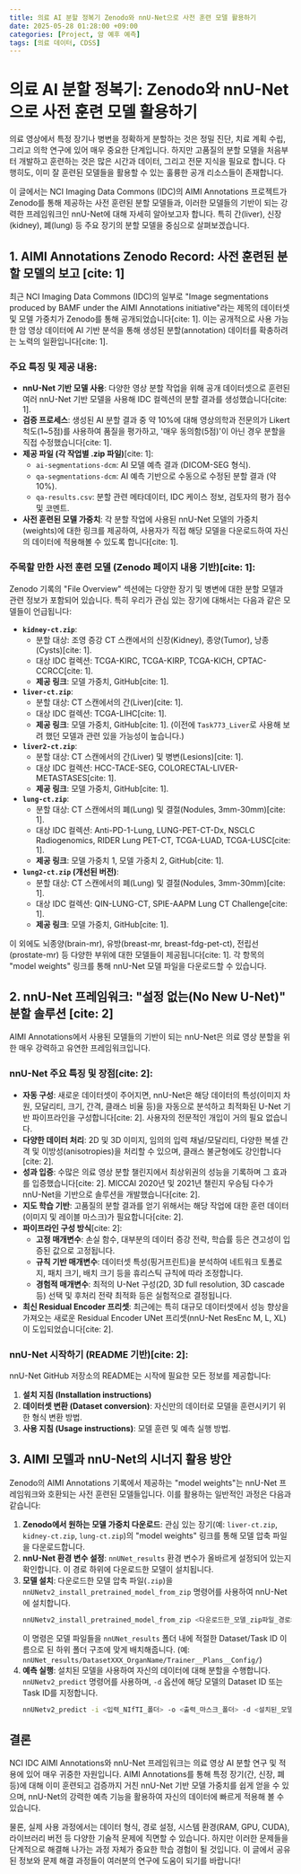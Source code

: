 ```yaml
---
title: 의료 AI 분할 정복기 Zenodo와 nnU-Net으로 사전 훈련 모델 활용하기
date: 2025-05-28 01:28:00 +09:00
categories: [Project, 암 예후 예측]
tags: [의료 데이터, CDSS]
---
```


# 의료 AI 분할 정복기: Zenodo와 nnU-Net으로 사전 훈련 모델 활용하기

의료 영상에서 특정 장기나 병변을 정확하게 분할하는 것은 정밀 진단, 치료 계획 수립, 그리고 의학 연구에 있어 매우 중요한 단계입니다. 하지만 고품질의 분할 모델을 처음부터 개발하고 훈련하는 것은 많은 시간과 데이터, 그리고 전문 지식을 필요로 합니다. 다행히도, 이미 잘 훈련된 모델들을 활용할 수 있는 훌륭한 공개 리소스들이 존재합니다.

이 글에서는 NCI Imaging Data Commons (IDC)의 AIMI Annotations 프로젝트가 Zenodo를 통해 제공하는 사전 훈련된 분할 모델들과, 이러한 모델들의 기반이 되는 강력한 프레임워크인 nnU-Net에 대해 자세히 알아보고자 합니다. 특히 간(liver), 신장(kidney), 폐(lung) 등 주요 장기의 분할 모델을 중심으로 살펴보겠습니다.

## 1. AIMI Annotations Zenodo Record: 사전 훈련된 분할 모델의 보고 [cite: 1]

최근 NCI Imaging Data Commons (IDC)의 일부로 "Image segmentations produced by BAMF under the AIMI Annotations initiative"라는 제목의 데이터셋 및 모델 가중치가 Zenodo를 통해 공개되었습니다[cite: 1]. 이는 공개적으로 사용 가능한 암 영상 데이터에 AI 기반 분석을 통해 생성된 분할(annotation) 데이터를 확충하려는 노력의 일환입니다[cite: 1].

### 주요 특징 및 제공 내용:

* **nnU-Net 기반 모델 사용**: 다양한 영상 분할 작업을 위해 공개 데이터셋으로 훈련된 여러 nnU-Net 기반 모델을 사용해 IDC 컬렉션의 분할 결과를 생성했습니다[cite: 1].
* **검증 프로세스**: 생성된 AI 분할 결과 중 약 10%에 대해 영상의학과 전문의가 Likert 척도(1~5점)를 사용하여 품질을 평가하고, '매우 동의함(5점)'이 아닌 경우 분할을 직접 수정했습니다[cite: 1].
* **제공 파일 (각 작업별 .zip 파일)**[cite: 1]:
    * `ai-segmentations-dcm`: AI 모델 예측 결과 (DICOM-SEG 형식).
    * `qa-segmentations-dcm`: AI 예측 기반으로 수동으로 수정된 분할 결과 (약 10%).
    * `qa-results.csv`: 분할 관련 메타데이터, IDC 케이스 정보, 검토자의 평가 점수 및 코멘트.
* **사전 훈련된 모델 가중치**: 각 분할 작업에 사용된 nnU-Net 모델의 가중치(weights)에 대한 링크를 제공하여, 사용자가 직접 해당 모델을 다운로드하여 자신의 데이터에 적용해볼 수 있도록 합니다[cite: 1].

### 주목할 만한 사전 훈련 모델 (Zenodo 페이지 내용 기반)[cite: 1]:

Zenodo 기록의 "File Overview" 섹션에는 다양한 장기 및 병변에 대한 분할 모델과 관련 정보가 포함되어 있습니다. 특히 우리가 관심 있는 장기에 대해서는 다음과 같은 모델들이 언급됩니다:

* **`kidney-ct.zip`**:
    * 분할 대상: 조영 증강 CT 스캔에서의 신장(Kidney), 종양(Tumor), 낭종(Cysts)[cite: 1].
    * 대상 IDC 컬렉션: TCGA-KIRC, TCGA-KIRP, TCGA-KICH, CPTAC-CCRCC[cite: 1].
    * **제공 링크**: 모델 가중치, GitHub[cite: 1].
* **`liver-ct.zip`**:
    * 분할 대상: CT 스캔에서의 간(Liver)[cite: 1].
    * 대상 IDC 컬렉션: TCGA-LIHC[cite: 1].
    * **제공 링크**: 모델 가중치, GitHub[cite: 1]. (이전에 `Task773_Liver`로 사용해 보려 했던 모델과 관련 있을 가능성이 높습니다.)
* **`liver2-ct.zip`**:
    * 분할 대상: CT 스캔에서의 간(Liver) 및 병변(Lesions)[cite: 1].
    * 대상 IDC 컬렉션: HCC-TACE-SEG, COLORECTAL-LIVER-METASTASES[cite: 1].
    * **제공 링크**: 모델 가중치, GitHub[cite: 1].
* **`lung-ct.zip`**:
    * 분할 대상: CT 스캔에서의 폐(Lung) 및 결절(Nodules, 3mm-30mm)[cite: 1].
    * 대상 IDC 컬렉션: Anti-PD-1-Lung, LUNG-PET-CT-Dx, NSCLC Radiogenomics, RIDER Lung PET-CT, TCGA-LUAD, TCGA-LUSC[cite: 1].
    * **제공 링크**: 모델 가중치 1, 모델 가중치 2, GitHub[cite: 1].
* **`lung2-ct.zip` (개선된 버전)**:
    * 분할 대상: CT 스캔에서의 폐(Lung) 및 결절(Nodules, 3mm-30mm)[cite: 1].
    * 대상 IDC 컬렉션: QIN-LUNG-CT, SPIE-AAPM Lung CT Challenge[cite: 1].
    * **제공 링크**: 모델 가중치, GitHub[cite: 1].

이 외에도 뇌종양(brain-mr), 유방(breast-mr, breast-fdg-pet-ct), 전립선(prostate-mr) 등 다양한 부위에 대한 모델들이 제공됩니다[cite: 1]. 각 항목의 "model weights" 링크를 통해 nnU-Net 모델 파일을 다운로드할 수 있습니다.

## 2. nnU-Net 프레임워크: "설정 없는(No New U-Net)" 분할 솔루션 [cite: 2]

AIMI Annotations에서 사용된 모델들의 기반이 되는 nnU-Net은 의료 영상 분할을 위한 매우 강력하고 유연한 프레임워크입니다.

### nnU-Net 주요 특징 및 장점[cite: 2]:

* **자동 구성**: 새로운 데이터셋이 주어지면, nnU-Net은 해당 데이터의 특성(이미지 차원, 모달리티, 크기, 간격, 클래스 비율 등)을 자동으로 분석하고 최적화된 U-Net 기반 파이프라인을 구성합니다[cite: 2]. 사용자의 전문적인 개입이 거의 필요 없습니다.
* **다양한 데이터 처리**: 2D 및 3D 이미지, 임의의 입력 채널/모달리티, 다양한 복셀 간격 및 이방성(anisotropies)을 처리할 수 있으며, 클래스 불균형에도 강인합니다[cite: 2].
* **성과 입증**: 수많은 의료 영상 분할 챌린지에서 최상위권의 성능을 기록하며 그 효과를 입증했습니다[cite: 2]. MICCAI 2020년 및 2021년 챌린지 우승팀 다수가 nnU-Net을 기반으로 솔루션을 개발했습니다[cite: 2].
* **지도 학습 기반**: 고품질의 분할 결과를 얻기 위해서는 해당 작업에 대한 훈련 데이터(이미지 및 레이블 마스크)가 필요합니다[cite: 2].
* **파이프라인 구성 방식**[cite: 2]:
    * **고정 매개변수**: 손실 함수, 대부분의 데이터 증강 전략, 학습률 등은 견고성이 입증된 값으로 고정됩니다.
    * **규칙 기반 매개변수**: 데이터셋 특성(핑거프린트)을 분석하여 네트워크 토폴로지, 패치 크기, 배치 크기 등을 휴리스틱 규칙에 따라 조정합니다.
    * **경험적 매개변수**: 최적의 U-Net 구성(2D, 3D full resolution, 3D cascade 등) 선택 및 후처리 전략 최적화 등은 실험적으로 결정됩니다.
* **최신 Residual Encoder 프리셋**: 최근에는 특히 대규모 데이터셋에서 성능 향상을 가져오는 새로운 Residual Encoder UNet 프리셋(nnU-Net ResEnc M, L, XL)이 도입되었습니다[cite: 2].

### nnU-Net 시작하기 (README 기반)[cite: 2]:

nnU-Net GitHub 저장소의 README는 시작에 필요한 모든 정보를 제공합니다:
1.  **설치 지침 (Installation instructions)**
2.  **데이터셋 변환 (Dataset conversion)**: 자신만의 데이터로 모델을 훈련시키기 위한 형식 변환 방법.
3.  **사용 지침 (Usage instructions)**: 모델 훈련 및 예측 실행 방법.

## 3. AIMI 모델과 nnU-Net의 시너지 활용 방안

Zenodo의 AIMI Annotations 기록에서 제공하는 "model weights"는 nnU-Net 프레임워크와 호환되는 사전 훈련된 모델들입니다. 이를 활용하는 일반적인 과정은 다음과 같습니다:

1.  **Zenodo에서 원하는 모델 가중치 다운로드**: 관심 있는 장기(예: `liver-ct.zip`, `kidney-ct.zip`, `lung-ct.zip`)의 "model weights" 링크를 통해 모델 압축 파일을 다운로드합니다.
2.  **nnU-Net 환경 변수 설정**: `nnUNet_results` 환경 변수가 올바르게 설정되어 있는지 확인합니다. 이 경로 하위에 다운로드한 모델이 설치됩니다.
3.  **모델 설치**: 다운로드한 모델 압축 파일(`.zip`)을 `nnUNetv2_install_pretrained_model_from_zip` 명령어를 사용하여 nnU-Net에 설치합니다.
    ```bash
    nnUNetv2_install_pretrained_model_from_zip <다운로드한_모델_zip파일_경로>
    ```
    이 명령은 모델 파일들을 `nnUNet_results` 폴더 내에 적절한 Dataset/Task ID 이름으로 된 하위 폴더 구조에 맞게 배치해줍니다. (예: `nnUNet_results/DatasetXXX_OrganName/Trainer__Plans__Config/`)
4.  **예측 실행**: 설치된 모델을 사용하여 자신의 데이터에 대해 분할을 수행합니다. `nnUNetv2_predict` 명령어를 사용하며, `-d` 옵션에 해당 모델의 Dataset ID 또는 Task ID를 지정합니다.
    ```bash
    nnUNetv2_predict -i <입력_NIfTI_폴더> -o <출력_마스크_폴더> -d <설치된_모델의_DatasetID> -c 3d_fullres -f all [기타_옵션]
    ```

## 결론

NCI IDC AIMI Annotations와 nnU-Net 프레임워크는 의료 영상 AI 분할 연구 및 적용에 있어 매우 귀중한 자원입니다. AIMI Annotations를 통해 특정 장기(간, 신장, 폐 등)에 대해 이미 훈련되고 검증까지 거친 nnU-Net 기반 모델 가중치를 쉽게 얻을 수 있으며, nnU-Net의 강력한 예측 기능을 활용하여 자신의 데이터에 빠르게 적용해 볼 수 있습니다.

물론, 실제 사용 과정에서는 데이터 형식, 경로 설정, 시스템 환경(RAM, GPU, CUDA), 라이브러리 버전 등 다양한 기술적 문제에 직면할 수 있습니다. 하지만 이러한 문제들을 단계적으로 해결해 나가는 과정 자체가 중요한 학습 경험이 될 것입니다. 이 글에서 공유된 정보와 문제 해결 과정들이 여러분의 연구에 도움이 되기를 바랍니다!